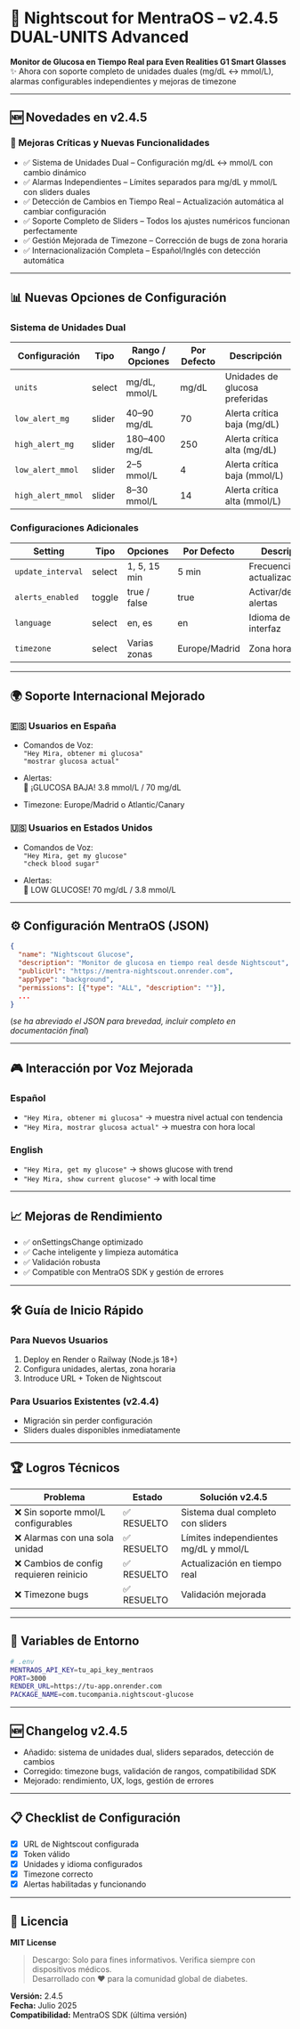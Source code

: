 # 🚀 Nightscout for MentraOS – v2.4.5 DUAL-UNITS Advanced

**Monitor de Glucosa en Tiempo Real para Even Realities G1 Smart Glasses**  
✨ Ahora con soporte completo de unidades duales (mg/dL ↔ mmol/L), alarmas configurables independientes y mejoras de timezone

---

## 🆕 Novedades en v2.4.5

### 🔧 Mejoras Críticas y Nuevas Funcionalidades

- ✅ Sistema de Unidades Dual – Configuración mg/dL ↔ mmol/L con cambio dinámico  
- ✅ Alarmas Independientes – Límites separados para mg/dL y mmol/L con sliders duales  
- ✅ Detección de Cambios en Tiempo Real – Actualización automática al cambiar configuración  
- ✅ Soporte Completo de Sliders – Todos los ajustes numéricos funcionan perfectamente  
- ✅ Gestión Mejorada de Timezone – Corrección de bugs de zona horaria  
- ✅ Internacionalización Completa – Español/Inglés con detección automática

---

## 📊 Nuevas Opciones de Configuración

### Sistema de Unidades Dual

| Configuración     | Tipo   | Rango / Opciones         | Por Defecto | Descripción                              |
|------------------|--------|--------------------------|-------------|------------------------------------------|
| `units`          | select | mg/dL, mmol/L            | mg/dL       | Unidades de glucosa preferidas           |
| `low_alert_mg`   | slider | 40–90 mg/dL              | 70          | Alerta crítica baja (mg/dL)              |
| `high_alert_mg`  | slider | 180–400 mg/dL            | 250         | Alerta crítica alta (mg/dL)              |
| `low_alert_mmol` | slider | 2–5 mmol/L               | 4           | Alerta crítica baja (mmol/L)             |
| `high_alert_mmol`| slider | 8–30 mmol/L              | 14          | Alerta crítica alta (mmol/L)             |

### Configuraciones Adicionales

| Setting           | Tipo    | Opciones                 | Por Defecto     | Descripción                       |
|------------------|---------|--------------------------|-----------------|-----------------------------------|
| `update_interval`| select  | 1, 5, 15 min             | 5 min           | Frecuencia de actualización       |
| `alerts_enabled` | toggle  | true / false             | true            | Activar/desactivar alertas        |
| `language`       | select  | en, es                   | en              | Idioma de la interfaz             |
| `timezone`       | select  | Varias zonas             | Europe/Madrid   | Zona horaria local                |

---

## 🌍 Soporte Internacional Mejorado

### 🇪🇸 Usuarios en España

- Comandos de Voz:  
  `"Hey Mira, obtener mi glucosa"`  
  `"mostrar glucosa actual"`

- Alertas:  
  🚨 ¡GLUCOSA BAJA! 3.8 mmol/L / 70 mg/dL

- Timezone: Europe/Madrid o Atlantic/Canary

### 🇺🇸 Usuarios en Estados Unidos

- Comandos de Voz:  
  `"Hey Mira, get my glucose"`  
  `"check blood sugar"`

- Alertas:  
  🚨 LOW GLUCOSE! 70 mg/dL / 3.8 mmol/L

---

## ⚙️ Configuración MentraOS (JSON)

```json
{
  "name": "Nightscout Glucose",
  "description": "Monitor de glucosa en tiempo real desde Nightscout",
  "publicUrl": "https://mentra-nightscout.onrender.com",
  "appType": "background",
  "permissions": [{"type": "ALL", "description": ""}],
  ...
}
```

(*se ha abreviado el JSON para brevedad, incluir completo en documentación final*)

---

## 🎮 Interacción por Voz Mejorada

### Español

- `"Hey Mira, obtener mi glucosa"` → muestra nivel actual con tendencia  
- `"Hey Mira, mostrar glucosa actual"` → muestra con hora local

### English

- `"Hey Mira, get my glucose"` → shows glucose with trend  
- `"Hey Mira, show current glucose"` → with local time

---

## 📈 Mejoras de Rendimiento

- ✅ onSettingsChange optimizado  
- ✅ Cache inteligente y limpieza automática  
- ✅ Validación robusta  
- ✅ Compatible con MentraOS SDK y gestión de errores

---

## 🛠️ Guía de Inicio Rápido

### Para Nuevos Usuarios

1. Deploy en Render o Railway (Node.js 18+)
2. Configura unidades, alertas, zona horaria
3. Introduce URL + Token de Nightscout

### Para Usuarios Existentes (v2.4.4)

- Migración sin perder configuración  
- Sliders duales disponibles inmediatamente  

---

## 🏆 Logros Técnicos

| Problema                                | Estado    | Solución v2.4.5                                |
|----------------------------------------|-----------|------------------------------------------------|
| ❌ Sin soporte mmol/L configurables     | ✅ RESUELTO | Sistema dual completo con sliders             |
| ❌ Alarmas con una sola unidad          | ✅ RESUELTO | Límites independientes mg/dL y mmol/L         |
| ❌ Cambios de config requieren reinicio | ✅ RESUELTO | Actualización en tiempo real                  |
| ❌ Timezone bugs                        | ✅ RESUELTO | Validación mejorada                           |

---

## 📄 Variables de Entorno

```bash
# .env
MENTRAOS_API_KEY=tu_api_key_mentraos
PORT=3000
RENDER_URL=https://tu-app.onrender.com
PACKAGE_NAME=com.tucompania.nightscout-glucose
```

---

## 🆕 Changelog v2.4.5

- Añadido: sistema de unidades dual, sliders separados, detección de cambios  
- Corregido: timezone bugs, validación de rangos, compatibilidad SDK  
- Mejorado: rendimiento, UX, logs, gestión de errores

---

## 📋 Checklist de Configuración

- [x] URL de Nightscout configurada  
- [x] Token válido  
- [x] Unidades y idioma configurados  
- [x] Timezone correcto  
- [x] Alertas habilitadas y funcionando

---

## 📄 Licencia

**MIT License**

> Descargo: Solo para fines informativos. Verifica siempre con dispositivos médicos.  
> Desarrollado con ❤️ para la comunidad global de diabetes.

**Versión:** 2.4.5  
**Fecha:** Julio 2025  
**Compatibilidad:** MentraOS SDK (última versión)
